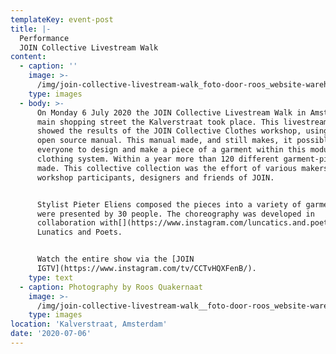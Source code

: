 ```yaml
---
templateKey: event-post
title: |-
  Performance
  JOIN Collective Livestream Walk
content:
  - caption: ''
    image: >-
      /img/join-collective-livestream-walk_foto-door-roos_website-warehouse-ready.jpg
    type: images
  - body: >-
      On Monday 6 July 2020 the JOIN Collective Livestream Walk in Amsterdam's
      main shopping street the Kalverstraat took place. This livestream walk
      showed the results of the JOIN Collective Clothes workshop, using the JOIN
      open source manual. This manual made, and still makes, it possible for
      everyone to design and make a piece of a garment within this modular
      clothing system. Within a year more than 120 different garment-pieces were
      made. This collective collection was the effort of various makers:
      workshop participants, designers and friends of JOIN. 


      Stylist Pieter Eliens composed the pieces into a variety of garments that
      were presented by 30 people. The choreography was developed in
      collaboration with[](https://www.instagram.com/luncatics.and.poets/)
      Lunatics and Poets. 


      Watch the entire show via the [JOIN
      IGTV](https://www.instagram.com/tv/CCTvHQXFenB/).
    type: text
  - caption: Photography by Roos Quakernaat
    image: >-
      /img/join-collective-livestream-walk__foto-door-roos_website-warehouse-ready.jpg
    type: images
location: 'Kalverstraat, Amsterdam'
date: '2020-07-06'
---
```


